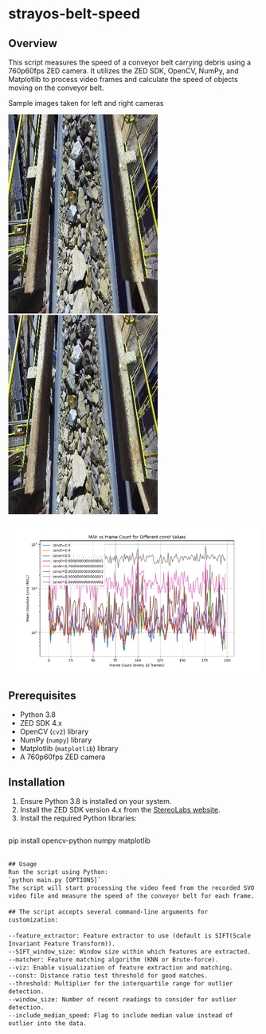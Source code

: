 # strayos-belt-speed



## Overview
This script measures the speed of a conveyor belt carrying debris using a 760p60fps ZED camera. It utilizes the ZED SDK, OpenCV, NumPy, and Matplotlib to process video frames and calculate the speed of objects moving on the conveyor belt.

Sample images taken for left and right cameras

<div>
  <img src="assets/image_0.png"  width="300" height="400" />
  <img src="assets/image_1.png"  width="300" height="400" />
</div>


![MAE vs Frame count ](assets/mae_vs_frame_count.png)

## Prerequisites
- Python 3.8
- ZED SDK 4.x
- OpenCV (`cv2`) library
- NumPy (`numpy`) library
- Matplotlib (`matplotlib`) library
- A 760p60fps ZED camera

## Installation
1. Ensure Python 3.8 is installed on your system.
2. Install the ZED SDK version 4.x from the [StereoLabs website](https://www.stereolabs.com/developers/).
3. Install the required Python libraries:
   ```
pip install opencv-python numpy matplotlib
```

## Usage
Run the script using Python:
`python main.py [OPTIONS]`
The script will start processing the video feed from the recorded SVO video file and measure the speed of the conveyor belt for each frame.

## The script accepts several command-line arguments for customization:

--feature_extractor: Feature extractor to use (default is SIFT(Scale Invariant Feature Transform)).
--SIFT_window_size: Window size within which features are extracted.
--matcher: Feature matching algorithm (KNN or Brute-force).
--viz: Enable visualization of feature extraction and matching.
--const: Distance ratio test threshold for good matches.
--threshold: Multiplier for the interquartile range for outlier detection.
--window_size: Number of recent readings to consider for outlier detection.
--include_median_speed: Flag to include median value instead of outlier into the data.
